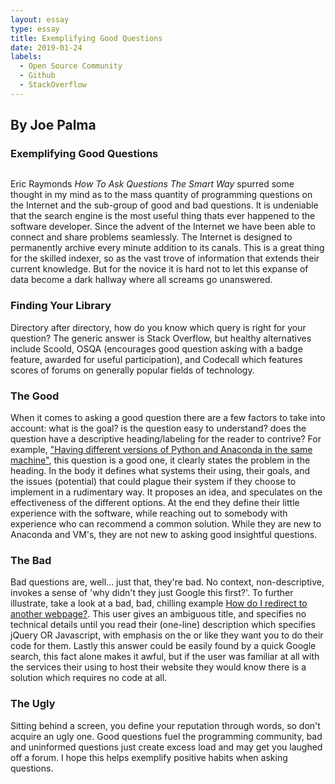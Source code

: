```yaml
---
layout: essay
type: essay
title: Exemplifying Good Questions
date: 2019-01-24
labels:
  - Open Source Community
  - Github
  - StackOverflow
---
```


## **By Joe Palma**

### Exemplifying Good Questions 

<img class="ui small left floated rounded image" scr="/images/questionasking.jpg">

Eric Raymonds *How To Ask Questions The Smart Way* spurred some thought in my mind as to the mass quantity of programming questions on the Internet and the sub-group of good and bad questions. It is undeniable that the search engine is the most useful thing thats ever happened to the software developer. Since the advent of the Internet we have been able to connect and share problems seamlessly. The Internet is designed to permanently archive every minute addition to its canals. This is a great thing for the skilled indexer, so as the vast trove of information that extends their current knowledge. But for the novice it is hard not to let this expanse of data become a dark hallway where all screams go unanswered.

### Finding Your Library

Directory after directory, how do you know which query is right for your question? The generic answer is Stack Overflow, but healthy alternatives include Scoold, OSQA (encourages good question asking with a badge feature, awarded for useful participation), and Codecall which features scores of forums on generally popular fields of technology.

### The Good

When it comes to asking a good question there are a few factors to take into account: what is the goal? is the question easy to understand? does the question have a descriptive heading/labeling for the reader to contrive? For example, ["Having different versions of Python and Anaconda in the same machine"](https://stackoverflow.com/questions/54354645/having-different-versions-of-python-and-anaconda-in-same-machine), this question is a good one, it clearly states the problem in the heading. In the body it defines what systems their using, their goals, and the issues (potential) that could plague their system if they choose to implement in a rudimentary way. It proposes an idea, and speculates on the effectiveness of the different options. At the end they define their little experience with the software, while reaching out to somebody with experience who can recommend a common solution. While they are new to Anaconda and VM's, they are not new to asking good insightful questions.

### The Bad

Bad questions are, well... just that, they're bad. No context, non-descriptive, invokes a sense of 'why didn't they just Google this first?'. To further illustrate, take a look at a bad, bad, chilling example [How do I redirect to another webpage?](https://stackoverflow.com/questions/503093/how-do-i-redirect-to-another-webpage). This user gives an ambiguous title, and specifies no technical details until you read their (one-line) description which specifies jQuery OR Javascript, with emphasis on the or like they want you to do their code for them. Lastly this answer could be easily found by a quick Google search, this fact alone makes it awful, but if the user was familiar at all with the services their using to host their website they would know there is a solution which requires no code at all. 

### The Ugly

Sitting behind a screen, you define your reputation through words, so don't acquire an ugly one. Good questions fuel the programming community, bad and uninformed questions just create excess load and may get you laughed off a forum. I hope this helps exemplify positive habits when asking questions. 

